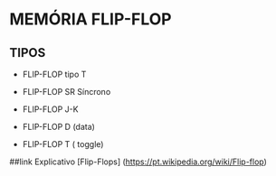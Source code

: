 # MEMÓRIA FLIP-FLOP

## TIPOS

* FLIP-FLOP tipo T

* FLIP-FLOP SR Síncrono

* FLIP-FLOP J-K

* FLIP-FLOP D  (data)

* FLIP-FLOP T ( toggle)

##link Explicativo
[Flip-Flops] (https://pt.wikipedia.org/wiki/Flip-flop)

